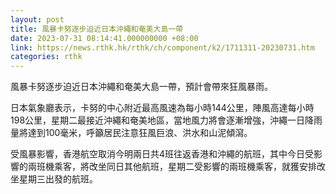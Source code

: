 ```yaml
---
layout: post
title: 風暴卡努逐步迫近日本沖繩和奄美大島一帶
date: 2023-07-31 08:14:41.000000000 +08:00
link: https://news.rthk.hk/rthk/ch/component/k2/1711311-20230731.htm
categories: rthk
---
```


風暴卡努逐步迫近日本沖繩和奄美大島一帶，預計會帶來狂風暴雨。

日本氣象廳表示，卡努的中心附近最高風速為每小時144公里，陣風高達每小時198公里，星期二最接近沖繩和奄美地區，當地風力將會逐漸增強，沖繩一日降雨量將達到100毫米，呼籲居民注意狂風巨浪、洪水和山泥傾瀉。

受風暴影響，香港航空取消今明兩日共4班往返香港和沖繩的航班，其中今日受影響的兩班機乘客，將改坐同日其他航班，星期二受影響的兩班機乘客，就獲安排改坐星期三出發的航班。
